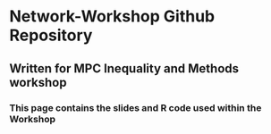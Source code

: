 # Network-Workshop Github Repository
## Written for MPC Inequality and Methods workshop

### This page contains the slides and R code used within the Workshop

